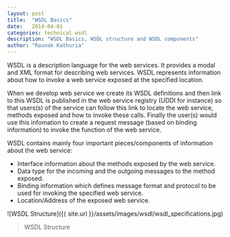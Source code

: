 ```yaml
---
layout: post
title:  "WSDL Basics"
date:   2014-04-01
categories: technical wsdl
description: "WSDL Basics, WSDL structure and WSDL components"
author: "Raunak Kathuria"
---
```


WSDL is a description language for the web services. It provides a modal and XML format for describing web services. WSDL represents information about how to invoke a web service exposed at the specified location.

When we develop web service we create its WSDL definitions and then link to this WSDL is published in the web service registry (UDDI for instance) so that users(s) of the service can follow this link to locate the web service, methods exposed and how to invoke these calls. Finally the user(s) would use this infomation to create a request message (based on binding information) to invoke the function of the web service.

WSDL contains mainly four important pieces/components of information about the web service:

* Interface information about the methods exposed by the web service.
* Data type for the incoming and the outgoing messages to the method exposed.
* Binding information which defines message format and protocol to be used for invoking the specified web service.
* Location/Address of the exposed web service.

![WSDL Structure]({{ site.url }}/assets/images/wsdl/wsdl_specifications.jpg)

> WSDL Structure
